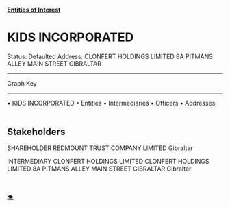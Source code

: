 #### [Entities of Interest](/list.html)
<link rel="stylesheet" type="text/css" href="../../assets/style.css">

<style>
body{background-image:url("http://eoi-graphs.s3-website-eu-west-1.amazonaws.com/KIDS_INCORPORATED.png");background-repeat: no-repeat;background-size: contain;}
.markdown>p>span{background-color: white;}
</style>

# KIDS INCORPORATED
<span>Status: Defaulted
Address: CLONFERT HOLDINGS LIMITED 8A PITMANS ALLEY MAIN STREET  GIBRALTAR
</span>

---



<div class="legend">
Graph Key
<hr>
<span class="focus">• KIDS INCORPORATED</span>
<span class="entity">• Entities</span>
<span class="intermediary">• Intermediaries</span>
<span class="officer">• Officers</span>
<span class="address">• Addresses</span>
</div><br>


## Stakeholders
<span>SHAREHOLDER
REDMOUNT TRUST COMPANY LIMITED
Gibraltar
</span>

<span>INTERMEDIARY
CLONFERT HOLDINGS LIMITED
CLONFERT HOLDINGS LIMITED 8A PITMANS ALLEY MAIN STREET  GIBRALTAR
Gibraltar
</span>


<br><br><a class="contribute_button" href="Readme.md">👁</a>